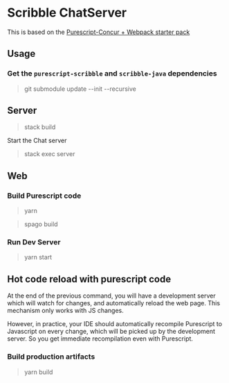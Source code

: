 # Scribble ChatServer

This is based on the [Purescript-Concur + Webpack starter pack](https://github.com/ajnsit/purescript-concur-webpack-starter)

## Usage

### Get the `purescript-scribble` and `scribble-java` dependencies

> git submodule update --init --recursive

## Server

> stack build

Start the Chat server

> stack exec server

## Web

### Build Purescript code

> yarn

> spago build

### Run Dev Server

> yarn start

## Hot code reload with purescript code

At the end of the previous command, you will have a development server
which will watch for changes, and automatically reload the web page.
This mechanism only works with JS changes.

However, in practice, your IDE should automatically recompile Purescript to
Javascript on every change, which will be picked up by the development server.
So you get immediate recompilation even with Purescript.

### Build production artifacts

> yarn build
